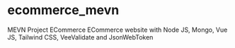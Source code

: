 # ecommerce_mevn
MEVN Project ECommerce
ECommerce website with Node JS, Mongo, Vue JS, Tailwind CSS, VeeValidate and JsonWebToken
